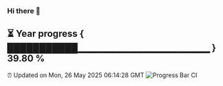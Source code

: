 ### Hi there 👋
⏳ Year progress { ███████████▁▁▁▁▁▁▁▁▁▁▁▁▁▁▁▁▁▁▁ } 39.80 %
---
⏰ Updated on Mon, 26 May 2025 06:14:28 GMT
![Progress Bar CI](https://github.com/Moyi321/Moyi321/workflows/Progress%20Bar%20CI/badge.svg)
